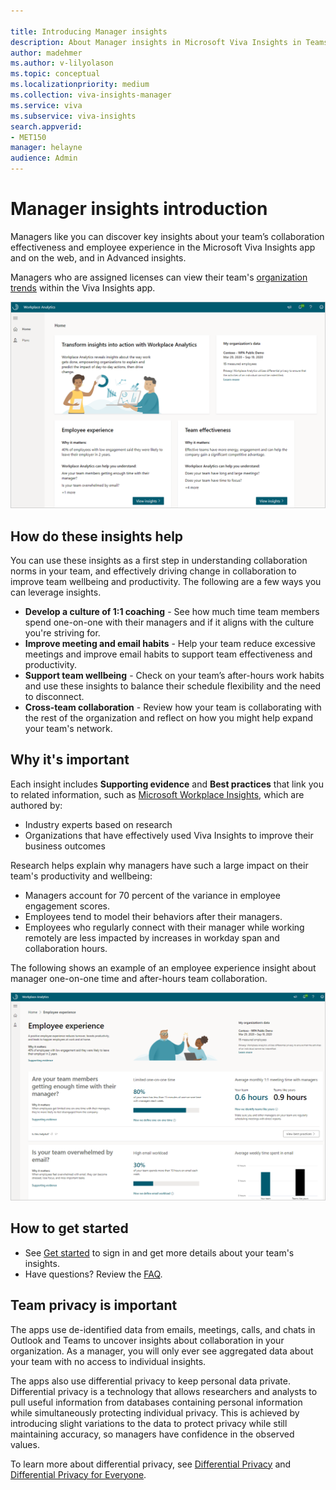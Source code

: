 ```yaml
---

title: Introducing Manager insights
description: About Manager insights in Microsoft Viva Insights in Teams and in the advanced insights app and how to use them to help manage your team
author: madehmer
ms.author: v-lilyolason
ms.topic: conceptual
ms.localizationpriority: medium
ms.collection: viva-insights-manager 
ms.service: viva 
ms.subservice: viva-insights 
search.appverid: 
- MET150 
manager: helayne
audience: Admin
---
```


# Manager insights introduction

Managers like you can discover key insights about your team’s collaboration effectiveness and employee experience in the Microsoft Viva Insights app and on the web, and in Advanced insights.

Managers who are assigned licenses can view their team's [organization trends](../org-team-insights/org-trends.md) within the Viva Insights app.

![Manager insights in advanced insights.](./images/manager-insights.png)

## How do these insights help

You can use these insights as a first step in understanding collaboration norms in your team, and effectively driving change in collaboration to improve team wellbeing and productivity. The following are a few ways you can leverage insights.

* **Develop a culture of 1:1 coaching** - See how much time team members spend one-on-one with their managers and if it aligns with the culture you're striving for.
* **Improve meeting and email habits** - Help your team reduce excessive meetings and improve email habits to support team effectiveness and productivity.
* **Support team wellbeing** - Check on your team’s after-hours work habits and use these insights to balance their schedule flexibility and the need to disconnect.
* **Cross-team collaboration** - Review how your team is collaborating with the rest of the organization and reflect on how you might help expand your team's network.

## Why it's important

Each insight includes **Supporting evidence** and **Best practices** that link you to related information, such as [Microsoft Workplace Insights](https://insights.office.com/), which are authored by:

* Industry experts based on research
* Organizations that have effectively used Viva Insights to improve their business outcomes

Research helps explain why managers have such a large impact on their team's productivity and wellbeing:

* Managers account for 70 percent of the variance in employee engagement scores.
* Employees tend to model their behaviors after their managers.
* Employees who regularly connect with their manager while working remotely are less impacted by increases in workday span and collaboration hours.

The following shows an example of an employee experience insight about manager one-on-one time and after-hours team collaboration.

![Employee experience details.](./images/employee-experience.png)

## How to get started

* See [Get started](./get-started.md) to sign in and get more details about your team's insights.
* Have questions? Review the [FAQ](./faqs.md).

## Team privacy is important

The apps use de-identified data from emails, meetings, calls, and chats in Outlook and Teams to uncover insights about collaboration in your organization. As a manager, you will only ever see aggregated data about your team with no access to individual insights.

The apps also use differential privacy to keep personal data private. Differential privacy is a technology that allows researchers and analysts to pull useful information from databases containing personal information while simultaneously protecting individual privacy. This is achieved by introducing slight variations to the data to protect privacy while still maintaining accuracy, so managers have confidence in the observed values.

To learn more about differential privacy, see [Differential Privacy](../privacy/differential-privacy.md) and [Differential Privacy for Everyone](https://download.microsoft.com/download/D/1/F/D1F0DFF5-8BA9-4BDF-8924-7816932F6825/Differential_Privacy_for_Everyone.pdf).
